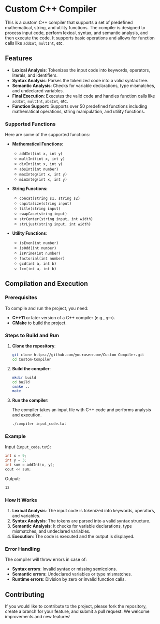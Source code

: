 # Custom C++ Compiler

This is a custom C++ compiler that supports a set of predefined mathematical, string, and utility functions. The compiler is designed to process input code, perform lexical, syntax, and semantic analysis, and then execute the code. It supports basic operations and allows for function calls like `addInt`, `multInt`, etc.

## Features

- **Lexical Analysis**: Tokenizes the input code into keywords, operators, literals, and identifiers.
- **Syntax Analysis**: Parses the tokenized code into a valid syntax tree.
- **Semantic Analysis**: Checks for variable declarations, type mismatches, and undeclared variables.
- **Final Execution**: Executes the valid code and handles function calls like `addInt`, `multInt`, `absInt`, etc.
- **Function Support**: Supports over 50 predefined functions including mathematical operations, string manipulation, and utility functions.

### Supported Functions

Here are some of the supported functions:

- **Mathematical Functions**:
    - `addInt(int x, int y)`
    - `multInt(int x, int y)`
    - `divInt(int x, int y)`
    - `absInt(int number)`
    - `maxInteg(int x, int y)`
    - `minInteg(int x, int y)`

- **String Functions**:
    - `concat(string s1, string s2)`
    - `capitalize(string input)`
    - `title(string input)`
    - `swapCase(string input)`
    - `strCenter(string input, int width)`
    - `strLjust(string input, int width)`

- **Utility Functions**:
    - `isEven(int number)`
    - `isOdd(int number)`
    - `isPrime(int number)`
    - `factorial(int number)`
    - `gcd(int a, int b)`
    - `lcm(int a, int b)`

## Compilation and Execution

### Prerequisites

To compile and run the project, you need:
- **C++11** or later version of a C++ compiler (e.g., `g++`).
- **CMake** to build the project.

### Steps to Build and Run

1. **Clone the repository**:

    ```bash
    git clone https://github.com/yourusername/Custom-Compiler.git
    cd Custom-Compiler
    ```

2. **Build the compiler**:

    ```bash
    mkdir build
    cd build
    cmake ..
    make
    ```

3. **Run the compiler**:

    The compiler takes an input file with C++ code and performs analysis and execution.

    ```bash
    ./compiler input_code.txt
    ```

### Example

Input (`input_code.txt`):

```cpp
int x = 9;
int y = 3;
int sum = addInt(x, y);
cout << sum;
```

Output:

```bash
12
```

### How it Works

1. **Lexical Analysis**: The input code is tokenized into keywords, operators, and variables.
2. **Syntax Analysis**: The tokens are parsed into a valid syntax structure.
3. **Semantic Analysis**: It checks for variable declarations, type mismatches, and undeclared variables.
4. **Execution**: The code is executed and the output is displayed.

### Error Handling

The compiler will throw errors in case of:
- **Syntax errors**: Invalid syntax or missing semicolons.
- **Semantic errors**: Undeclared variables or type mismatches.
- **Runtime errors**: Division by zero or invalid function calls.

## Contributing

If you would like to contribute to the project, please fork the repository, create a branch for your feature, and submit a pull request. We welcome improvements and new features!
